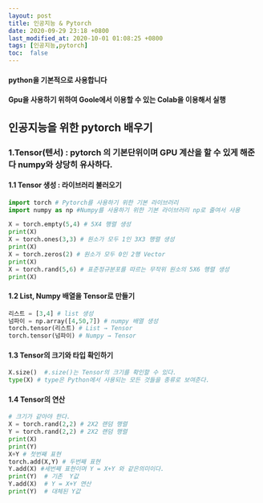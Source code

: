 ```yaml
---
layout: post
title: 인공지능 & Pytorch
date: 2020-09-29 23:18 +0800
last_modified_at: 2020-10-01 01:08:25 +0800
tags: [인공지능,pytorch]
toc:  false
---
```


 #### python을 기본적으로 사용합니다
 #### Gpu을 사용하기 위하여 Goole에서 이용할 수 있는 Colab을 이용해서 실행

## 인공지능을 위한 pytorch 배우기 

### 1.Tensor(텐서) : pytorch 의 기본단위이며 GPU 계산을 할 수 있게 해준다 numpy와 상당히 유사하다.
#### 1.1 Tensor 생성 : 라이브러리 불러오기

```python
import torch # Pytorch를 사용하기 위한 기본 라이브러리
import numpy as np #Numpy를 사용하기 위한 기본 라이브러리 np로 줄여서 사용

X = torch.empty(5,4) # 5X4 행렬 생성
print(X)
X = torch.ones(3,3) # 원소가 모두 1인 3X3 행렬 생성
print(X)
X = torch.zeros(2) # 원소가 모두 0인 2행 Vector
print(X)
X = torch.rand(5,6) # 표준정규분포를 따르는 무작위 원소의 5X6 행렬 생성
print(X) 
```
#### 1.2 List, Numpy 배열을 Tensor로 만들기

```python
리스트 = [3,4] # list 생성
넘파이 = np.array([4,50,7]) # numpy 배열 생성
torch.tensor(리스트) # List → Tensor
torch.tensor(넘파이) # Numpy → Tensor
```

#### 1.3 Tensor의 크기와 타입 확인하기

```python
X.size()  #.size()는 Tensor의 크기를 확인할 수 있다.
type(X) # type은 Python에서 사용되는 모든 것들을 종류로 보여준다.
```

#### 1.4 Tensor의 연산

```python
# 크기가 같아야 한다.
X = torch.rand(2,2) # 2X2 랜덤 행렬
Y = torch.rand(2,2) # 2X2 랜덤 행렬
print(X)
print(Y)
X+Y # 첫번째 표현
torch.add(X,Y) # 두번째 표현
Y.add(X) #세번째 표현이며 Y = X+Y 와 같은의미이다.
print(Y)  # 기존  Y값
Y.add(X)  # Y = X+Y 연산
print(Y)  # 대체된 Y값
```
 